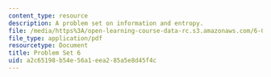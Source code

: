 ```yaml
---
content_type: resource
description: A problem set on information and entropy.
file: /media/https%3A/open-learning-course-data-rc.s3.amazonaws.com/6-050j-information-and-entropy-spring-2008/a2c65198b54e56a1eea285a5e8d45f4c_MIT6_050JS08_ps_06.pdf
file_type: application/pdf
resourcetype: Document
title: Problem Set 6
uid: a2c65198-b54e-56a1-eea2-85a5e8d45f4c
---
```


